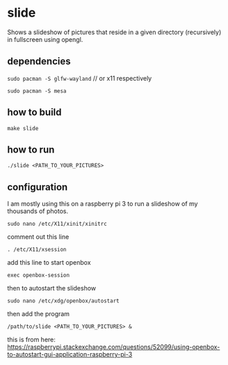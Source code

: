 # slide

Shows a slideshow of pictures that reside in a given directory (recursively) in fullscreen using opengl. 

## dependencies

`sudo pacman -S glfw-wayland` // or x11 respectively

`sudo pacman -S mesa`

## how to build

`make slide`

## how to run

`./slide <PATH_TO_YOUR_PICTURES>`

## configuration

I am mostly using this on a raspberry pi 3 to run a slideshow of my thousands of photos. 

`sudo nano /etc/X11/xinit/xinitrc`

comment out this line 

`. /etc/X11/xsession`

add this line to start openbox

`exec openbox-session`

then to autostart the slideshow

`sudo nano /etc/xdg/openbox/autostart`

then add the program

`/path/to/slide <PATH_TO_YOUR_PICTURES> &`

this is from here: https://raspberrypi.stackexchange.com/questions/52099/using-openbox-to-autostart-gui-application-raspberry-pi-3
